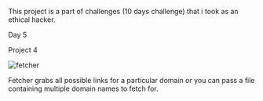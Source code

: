 This project is a part of challenges (10 days challenge) that i took as an ethical hacker.

Day 5

Project 4

![fetcher](https://user-images.githubusercontent.com/83413793/116839451-1489ad80-abf0-11eb-9641-84baf54d86f9.png)

Fetcher grabs all possible links for a particular domain or you can pass a file containing multiple domain names to fetch for. 
